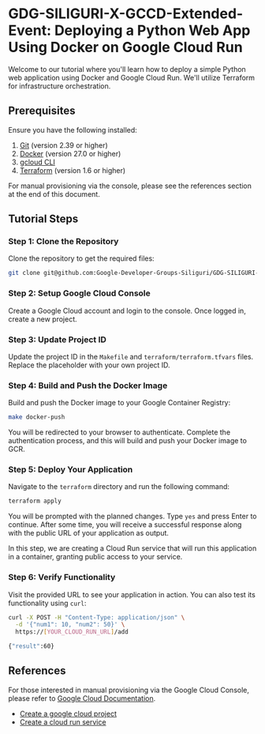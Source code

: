 # GDG-SILIGURI-X-GCCD-Extended-Event: Deploying a Python Web App Using Docker on Google Cloud Run

Welcome to our tutorial where you'll learn how to deploy a simple Python web application using Docker and Google Cloud Run. We'll utilize Terraform for infrastructure orchestration.

## Prerequisites
Ensure you have the following installed:
1. [Git](https://git-scm.com/downloads) (version 2.39 or higher)
2. [Docker](https://www.docker.com/get-started/) (version 27.0 or higher)
3. [gcloud CLI](https://cloud.google.com/sdk/gcloud)
4. [Terraform](https://www.terraform.io/downloads.html) (version 1.6 or higher)

For manual provisioning via the console, please see the references section at the end of this document.

## Tutorial Steps

### Step 1: Clone the Repository
Clone the repository to get the required files:
```bash
git clone git@github.com:Google-Developer-Groups-Siliguri/GDG-SILIGURI-X-GCCD-Extended-Event.git
```

### Step 2: Setup Google Cloud Console
Create a Google Cloud account and login to the console. Once logged in, create a new project.

### Step 3: Update Project ID
Update the project ID in the `Makefile` and `terraform/terraform.tfvars` files. Replace the placeholder with your own project ID.

### Step 4: Build and Push the Docker Image
Build and push the Docker image to your Google Container Registry:
```bash
make docker-push
```
You will be redirected to your browser to authenticate. Complete the authentication process, and this will build and push your Docker image to GCR.

### Step 5: Deploy Your Application
Navigate to the `terraform` directory and run the following command:
```bash
terraform apply
```
You will be prompted with the planned changes. Type `yes` and press Enter to continue. After some time, you will receive a successful response along with the public URL of your application as output.

In this step, we are creating a Cloud Run service that will run this application in a container, granting public access to your service.

### Step 6: Verify Functionality
Visit the provided URL to see your application in action. You can also test its functionality using `curl`:
```bash
curl -X POST -H "Content-Type: application/json" \
  -d '{"num1": 10, "num2": 50}' \
  https://[YOUR_CLOUD_RUN_URL]/add

{"result":60}
```

## References
For those interested in manual provisioning via the Google Cloud Console, please refer to [Google Cloud Documentation](https://cloud.google.com/docs).
- [Create a google cloud project](https://developers.google.com/workspace/guides/create-project)
- [Create a cloud run service](https://cloud.google.com/run/docs/deploying)

